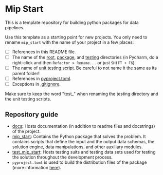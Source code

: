 # Mip Start
This is a template repository for building python packages for data pipelines.

Use this template as a starting point for new projects. You only need to 
rename `mip_start` with the name of your project in a few places:
- [ ] References in this README file.
- [ ] The name of the [root](../mip_start), [package](mip_start), and
  [testing](test_mip_start) directories (in Pycharm, do a right-click and 
  then  `Refactor > Rename...` or just `SHIFT + F6`).
- [ ] The name of [unit testing script](test_mip_start/test_mip_start_pkg.py). Be careful to not name it the same as its parent folder!
- [ ] References in [pyproject.toml](pyproject.toml).
- [ ] Exceptions in [.gitignore](.gitignore).

Make sure to keep the word "test_" when renaming the testing directory 
and the unit testing scripts.

## Repository guide
- [docs](docs): Hosts documentation (in addition to readme files and docstrings)
  of the project.
- [mip_start](mip_start): Contains the Python package that solves the 
  problem.
  It contains scripts that define the input and the output data schemas, the 
  solution engine, data manipulations, and other auxiliary modules.
- [test_mip_start](test_mip_start): Hosts testing suits and testing data 
  sets used for testing the solution throughout the development process.
- `pyproject.toml` is used to build the distribution files 
  of the package (more information [here](https://github.com/mipwise/mip-go/blob/main/6_deploy/1_distribution_package/README.md)).
